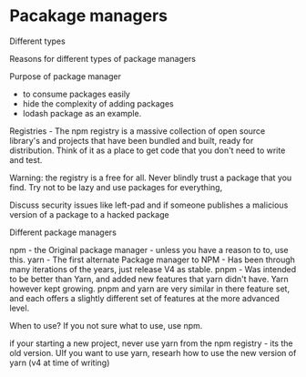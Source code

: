 # Pacakage managers

Different types

Reasons for different types of package managers

Purpose of package manager
* to consume packages easily
* hide the complexity of adding packages
* lodash package as an example. 

Registries - The npm registry is a massive collection of open source library's and projects that have been bundled and built, ready for distribution. Think of it as a place to get code that you don't need to write and test. 

Warning: the registry is a free for all. Never blindly trust a package that you find. Try not to be lazy and use packages for everything, 

Discuss security issues like left-pad and if someone publishes a malicious version of a package to a hacked package

Different package managers

npm - the Original package manager - unless you have a reason to to, use this.
yarn - The first alternate Package manager to NPM - Has been through many iterations of the  years, just release V4 as stable. 
pnpm -  Was intended to be better than Yarn, and added new features that yarn didn't have. Yarn however kept growing. pnpm and yarn are very similar in there feature set, and each offers a slightly different set of features at the more advanced level. 

When to use? 
If you not sure what to use, use npm. 

if your starting a new project, never use yarn from the npm registry - its the old version. UIf you want to use yarn, researh how to use the new version of yarn (v4 at time of writing) 
